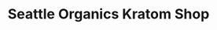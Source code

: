 ---
title: "Seattle Organics Kratom Shop"
url: /seattle/seattle-organics-kratom-shop/
shop: nutrition supplements
---